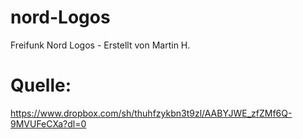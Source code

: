 # nord-Logos
Freifunk Nord Logos - Erstellt von Martin H.

# Quelle:
https://www.dropbox.com/sh/thuhfzykbn3t9zl/AABYJWE_zfZMf6Q-9MVUFeCXa?dl=0
